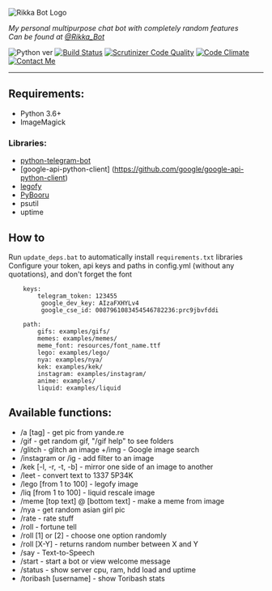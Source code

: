 ![Rikka Bot Logo](http://madi.so/rikka-bot.png)

*My personal multipurpose chat bot with completely random features*  
*Can be found at [@Rikka_Bot](https://telegram.me/Rikka_Bot)*

![Python ver](http://img.shields.io/badge/Python-3.6-yellow.svg) [![Build Status](https://scrutinizer-ci.com/g/MadiNyan/rikka-telegram-bot/badges/build.png?b=master)](https://scrutinizer-ci.com/g/MadiNyan/rikka-telegram-bot/build-status/master) [![Scrutinizer Code Quality](https://scrutinizer-ci.com/g/MadiNyan/rikka-telegram-bot/badges/quality-score.png?b=master)](https://scrutinizer-ci.com/g/MadiNyan/rikka-telegram-bot/?branch=master) [![Code Climate](https://codeclimate.com/github/MadiNyan/rikka-telegram-bot/badges/gpa.svg)](https://codeclimate.com/github/MadiNyan/rikka-telegram-bot) [![Contact Me](https://img.shields.io/badge/Contact-Me-blue.svg)](https://telegram.me/Madi_Nyan) 

----------

## Requirements:
+ Python 3.6+
+ ImageMagick

### Libraries:
+ [python-telegram-bot](https://github.com/python-telegram-bot)
+ [google-api-python-client] (https://github.com/google/google-api-python-client)
+ [legofy](https://github.com/JuanPotato/Legofy)
+ [PyBooru](https://github.com/LuqueDaniel/pybooru)
+ psutil
+ uptime

## How to
Run `update_deps.bat` to automatically install `requirements.txt` libraries
Configure your token, api keys and paths in config.yml (without any quotations), and don't forget the font
```
    keys:
        telegram_token: 123455
         google_dev_key: AIzaFXHYLv4
         google_cse_id: 0087961083454546782236:prc9jbvfddi

    path:
        gifs: examples/gifs/
        memes: examples/memes/
        meme_font: resources/font_name.ttf
        lego: examples/lego/
        nya: examples/nya/
        kek: examples/kek/
        instagram: examples/instagram/
        anime: examples/
        liquid: examples/liquid
```

## Available functions:
+ /a [tag] - get pic from yande.re
+ /gif - get random gif, "/gif help" to see folders
+ /glitch - glitch an image
+/img - Google image search
+ /instagram or /ig - add filter to an image
+ /kek [-l, -r, -t, -b] - mirror one side of an image to another
+ /leet - convert text to 1337 5P34K
+ /lego [from 1 to 100] - legofy image
+ /liq [from 1 to 100] - liquid rescale image
+ /meme [top text] @ [bottom text] - make a meme from image
+ /nya - get random asian girl pic
+ /rate - rate stuff
+ /roll - fortune tell
+ /roll [1] or [2] - choose one option randomly
+ /roll [X-Y] - returns random number between X and Y
+ /say - Text-to-Speech
+ /start - start a bot or view welcome message
+ /status - show server cpu, ram, hdd load and uptime
+ /toribash [username] - show Toribash stats
